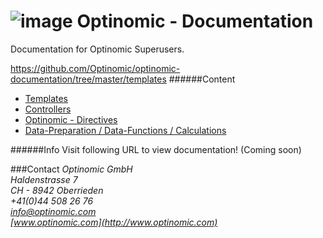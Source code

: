 ![image](http://www.ottiger.org/optinomic_logo/optinomic_logo_medium.png)
Optinomic - Documentation
=========================

Documentation for Optinomic Superusers.    


https://github.com/Optinomic/optinomic-documentation/tree/master/templates
######Content
- [Templates](https://github.com/Optinomic/optinomic-documentation/tree/master/templates)   
- [Controllers](https://github.com/Optinomic/optinomic-documentation/tree/master/controller)    
- [Optinomic - Directives](https://github.com/Optinomic/optinomic-documentation/blob/master/optinomic-directives/)    
- [Data-Preparation / Data-Functions / Calculations](https://github.com/Optinomic/optinomic-documentation/blob/master/optinomic-directives/)    

######Info
Visit following URL to view documentation! (Coming soon)



###Contact
*Optinomic GmbH*   
*Haldenstrasse 7*     
*CH - 8942 Oberrieden*     
*+41(0)44 508 26 76*    
*info@optinomic.com*   
*[www.optinomic.com](http://www.optinomic.com)*     


